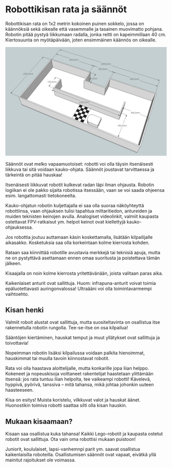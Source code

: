 # Robottikisan rata ja säännöt

Robottikisan rata on 1x2 metrin kokoinen puinen sokkelo, jossa on käännöksiä sekä oikealle että vasemmalle ja tasainen muovimatto pohjana. Robotin pitää pystyä liikkumaan radalla, jonka reitti on kapeimmillaan 40 cm. Kiertosuunta on myötäpäivään, joten ensimmäinen käännös on oikealle.

![](media/images/roboradan_kuva.png?raw=true "Kisaradan kuva")

Säännöt ovat melko vapaamuotoiset: robotti voi olla täysin itsenäisesti liikkuva tai sitä voidaan kauko-ohjata. Säännöt joustavat tarvittaessa ja tärkeintä on pitää hauskaa!

Itsenäisesti liikkuvat robotit kulkevat radan läpi ilman ohjausta. Robotin logiikan ei ole pakko sijaita robotissa itsessään, vaan se voi saada ohjeensa esim. langattomasti tietokoneelta.

Kauko-ohjatun robotin kuljettajalla ei saa olla suoraa näköyhteyttä robottiinsa, vaan ohjauksen tulisi tapahtua mittaritiedon, antureiden ja muiden teknisten keinojen avulla. Analogiset videolinkit, valmiit kaupasta ostettavat FPV-ratkaisut ym. helpot keinot ovat kiellettyjä kauko-ohjauksessa.

Jos robottia joutuu auttamaan käsin koskettamalla, lisätään kilpailijalle aikasakko. Kosketuksia saa olla korkeintaan kolme kierrosta kohden.

Rataan saa kiinnittää robotille avustavia merkkejä tai teknisiä apuja, mutta ne on pystyttävä asettamaan ennen omaa suoritusta ja poistettava tämän jälkeen.

Kisaajalla on noin kolme kierrosta yritettävänään, joista valitaan paras aika.

Kaikenlaiset anturit ovat sallittuja. Huom: infrapuna-anturit voivat toimia epäluotettavasti auringonvalossa! Ultraääni voi olla toimintavarmempi vaihtoehto.

## Kisan henki

Valmiit roboit alustat ovat sallittuja, mutta suositeltavinta on osallistua itse rakennetulla robotin rungolla. Tee-se-itse on osa kilpailua!

Sääntöjen kiertäminen, hauskat temput ja muut yllätykset ovat sallittuja ja toivottavia!

Nopeimman robotin lisäksi kilpailussa voidaan palkita hienoimmat, hauskimmat tai muulla tavoin kiinnostavat robotit.

Rata voi olla haastava aloittelijalle, mutta konkarille jopa liian helppo. Kokeneet ja nopeuskisoja voittaneet rakentelijat haastetaan ylittämään itsensä: jos rata tuntuu liian helpolta, tee vaikeampi robotti! Kävelevä, hyppivä, pyörivä, tanssiva – mitä tahansa, mikä johtaa johonkin uuteen haasteeseen.

Kisa on esitys! Muista koristelu, vilkkuvat valot ja hauskat äänet. Huonostikin toimiva robotti saattaa silti olla kisan hauskin.

## Mukaan kisaamaan?

Kisaan saa osallistua kuka tahansa! Kaikki Lego-robotit ja kaupasta ostetut robotit ovat sallittuja. Ota vain oma robottisi mukaan puistoon!

Juniorit, koululaiset, lapsi-vanhemnpi parit ym. saavat osallistua kaikenlaisilla roboteilla. Osallistumisen säännöt ovat vapaat, eivätkä yllä mainitut rajoitukset ole voimassa.
